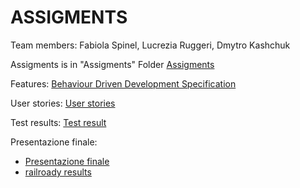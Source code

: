 # ASSIGMENTS

Team members: Fabiola Spinel, Lucrezia Ruggeri, Dmytro Kashchuk

Assigments is in "Assigments" Folder [Assigments](Assigments)

Features: [Behaviour Driven Development Specification](features)

User stories: [User stories](Assigments/userstories.txt)

Test results: [Test result](Assigments/testResult.txt)

Presentazione finale:
 - [Presentazione finale](Assigments/Presentation.pdf)
 - [railroady results](Assigments/ER_railroady)
